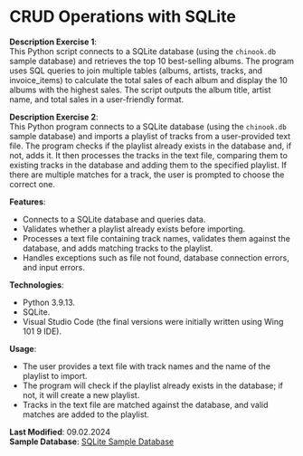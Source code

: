 # CRUD Operations with SQLite

**Description Exercise 1**:  
This Python script connects to a SQLite database (using the `chinook.db` sample database) and retrieves the top 10 best-selling albums. The program uses SQL queries to join multiple tables (albums, artists, tracks, and invoice_items) to calculate the total sales of each album and display the 10 albums with the highest sales. The script outputs the album title, artist name, and total sales in a user-friendly format.

**Description Exercise 2**:  
This Python program connects to a SQLite database (using the `chinook.db` sample database) and imports a playlist of tracks from a user-provided text file. The program checks if the playlist already exists in the database and, if not, adds it. It then processes the tracks in the text file, comparing them to existing tracks in the database and adding them to the specified playlist. If there are multiple matches for a track, the user is prompted to choose the correct one.

**Features**:
- Connects to a SQLite database and queries data.
- Validates whether a playlist already exists before importing.
- Processes a text file containing track names, validates them against the database, and adds matching tracks to the playlist.
- Handles exceptions such as file not found, database connection errors, and input errors.

**Technologies**:
- Python 3.9.13.
- SQLite.
- Visual Studio Code (the final versions were initially written using Wing 101 9 IDE).

**Usage**:
- The user provides a text file with track names and the name of the playlist to import.
- The program will check if the playlist already exists in the database; if not, it will create a new playlist.
- Tracks in the text file are matched against the database, and valid matches are added to the playlist.

**Last Modified**: 09.02.2024  
**Sample Database**: [SQLite Sample Database](https://www.sqlitetutorial.net/sqlite-sample-database/)
